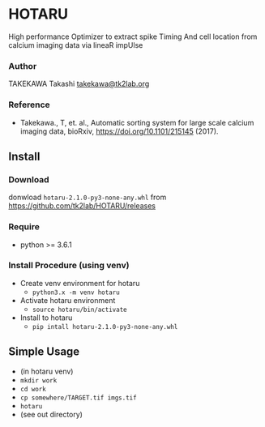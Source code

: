 # HOTARU

High performance Optimizer to extract spike Timing And cell location from calcium imaging data via lineaR impUlse

### Author
TAKEKAWA Takashi <takekawa@tk2lab.org>

### Reference
- Takekawa., T, et. al., Automatic sorting system for large scale calcium imaging data, bioRxiv,  https://doi.org/10.1101/215145 (2017).


## Install

### Download
donwload `hotaru-2.1.0-py3-none-any.whl`
from
https://github.com/tk2lab/HOTARU/releases

### Require
- python >= 3.6.1

### Install Procedure (using venv)
- Create venv environment for hotaru
  - `python3.x -m venv hotaru`
- Activate hotaru environment
  - `source hotaru/bin/activate`
- Install to hotaru
  - `pip intall hotaru-2.1.0-py3-none-any.whl`


## Simple Usage
- (in hotaru venv)
- `mkdir work`
- `cd work`
- `cp somewhere/TARGET.tif imgs.tif`
- `hotaru`
- (see out directory)


